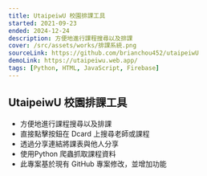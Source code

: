 ```yaml
---
title: UtaipeiwU 校園排課工具
started: 2021-09-23
ended: 2024-12-24
description: 方便地進行課程搜尋以及排課
cover: /src/assets/works/排課系統.png
sourceLink: https://github.com/brianchou452/utaipeiwU
demoLink: https://utaipeiwu.web.app/
tags: [Python, HTML, JavaScript, Firebase]
---
```


## UtaipeiwU 校園排課工具

- 方便地進行課程搜尋以及排課
- 直接點擊按鈕在 Dcard 上搜尋老師或課程
- 透過分享連結將課表與他人分享
- 使用Python 爬蟲抓取課程資料
- 此專案基於現有 GitHub 專案修改，並增加功能
